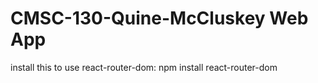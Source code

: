 # CMSC-130-Quine-McCluskey Web App

install this to use react-router-dom:
npm install react-router-dom
